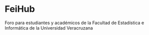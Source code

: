 # FeiHub
Foro para estudiantes y académicos de la Facultad de Estadística e Informática de la Universidad Veracruzana
